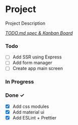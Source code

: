 # Project

Project Description

<em>[TODO.md spec & Kanban Board](https://bit.ly/3fCwKfM)</em>

### Todo

- [ ] Add SSR using Express
- [ ] Add form manager
- [ ] Create app main screen

### In Progress

### Done ✓

- [x] Add css modules
- [x] Add material ui
- [x] Add ESLint + Prettier
